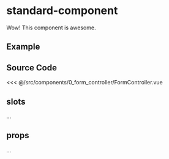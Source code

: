 # standard-component

Wow! This component is awesome.

## Example

<Demo componentName="examples-standard-component-doc" />

## Source Code

<SourceCode>
<<< @/src/components/0_form_controller/FormController.vue
</SourceCode>

## slots

...

## props

...
